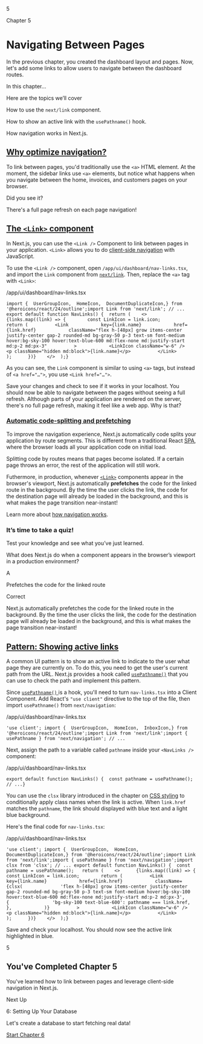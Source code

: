 5

Chapter 5

# Navigating Between Pages

In the previous chapter, you created the dashboard layout and pages. Now, let's add some links to allow users to navigate between the dashboard routes.

In this chapter...

Here are the topics we’ll cover

How to use the `next/link` component.

How to show an active link with the `usePathname()` hook.

How navigation works in Next.js.

## [Why optimize navigation?](https://nextjs.org/learn/dashboard-app/navigating-between-pages#why-optimize-navigation)

To link between pages, you'd traditionally use the `<a>` HTML element. At the moment, the sidebar links use `<a>` elements, but notice what happens when you navigate between the home, invoices, and customers pages on your browser.

Did you see it?

There's a full page refresh on each page navigation!

## [The `<Link>` component](https://nextjs.org/learn/dashboard-app/navigating-between-pages#the-link-component)

In Next.js, you can use the `<Link />` Component to link between pages in your application. `<Link>` allows you to do [client-side navigation](https://nextjs.org/docs/app/building-your-application/routing/linking-and-navigating#how-routing-and-navigation-works) with JavaScript.

To use the `<Link />` component, open `/app/ui/dashboard/nav-links.tsx`, and import the `Link` component from [`next/link`](https://nextjs.org/docs/app/api-reference/components/link). Then, replace the `<a>` tag with `<Link>`:

/app/ui/dashboard/nav-links.tsx

```
import {  UserGroupIcon,  HomeIcon,  DocumentDuplicateIcon,} from '@heroicons/react/24/outline';import Link from 'next/link'; // ... export default function NavLinks() {  return (    <>      {links.map((link) => {        const LinkIcon = link.icon;        return (          <Link            key={link.name}            href={link.href}            className="flex h-[48px] grow items-center justify-center gap-2 rounded-md bg-gray-50 p-3 text-sm font-medium hover:bg-sky-100 hover:text-blue-600 md:flex-none md:justify-start md:p-2 md:px-3"          >            <LinkIcon className="w-6" />            <p className="hidden md:block">{link.name}</p>          </Link>        );      })}    </>  );}
```

As you can see, the `Link` component is similar to using `<a>` tags, but instead of `<a href="…">`, you use `<Link href="…">`.

Save your changes and check to see if it works in your localhost. You should now be able to navigate between the pages without seeing a full refresh. Although parts of your application are rendered on the server, there's no full page refresh, making it feel like a web app. Why is that?

### [Automatic code-splitting and prefetching](https://nextjs.org/learn/dashboard-app/navigating-between-pages#automatic-code-splitting-and-prefetching)

To improve the navigation experience, Next.js automatically code splits your application by route segments. This is different from a traditional React [SPA](https://developer.mozilla.org/en-US/docs/Glossary/SPA), where the browser loads all your application code on initial load.

Splitting code by routes means that pages become isolated. If a certain page throws an error, the rest of the application will still work.

Futhermore, in production, whenever [`<Link>`](https://nextjs.org/docs/api-reference/next/link) components appear in the browser's viewport, Next.js automatically **prefetches** the code for the linked route in the background. By the time the user clicks the link, the code for the destination page will already be loaded in the background, and this is what makes the page transition near-instant!

Learn more about [how navigation works](https://nextjs.org/docs/app/building-your-application/routing/linking-and-navigating#how-routing-and-navigation-works).

### It’s time to take a quiz!

Test your knowledge and see what you’ve just learned.

What does Next.js do when a <Link> component appears in the browser’s viewport in a production environment?

A

Prefetches the code for the linked route

Correct

Next.js automatically prefetches the code for the linked route in the background. By the time the user clicks the link, the code for the destination page will already be loaded in the background, and this is what makes the page transition near-instant!

## [Pattern: Showing active links](https://nextjs.org/learn/dashboard-app/navigating-between-pages#pattern-showing-active-links)

A common UI pattern is to show an active link to indicate to the user what page they are currently on. To do this, you need to get the user's current path from the URL. Next.js provides a hook called [`usePathname()`](https://nextjs.org/docs/app/api-reference/functions/use-pathname) that you can use to check the path and implement this pattern.

Since [`usePathname()` ](https://nextjs.org/docs/app/api-reference/functions/use-pathname) is a hook, you'll need to turn `nav-links.tsx` into a Client Component. Add React's `"use client"` directive to the top of the file, then import `usePathname()` from `next/navigation`:

/app/ui/dashboard/nav-links.tsx

```
'use client'; import {  UserGroupIcon,  HomeIcon,  InboxIcon,} from '@heroicons/react/24/outline';import Link from 'next/link';import { usePathname } from 'next/navigation'; // ...
```

Next, assign the path to a variable called `pathname` inside your `<NavLinks />` component:

/app/ui/dashboard/nav-links.tsx

```
export default function NavLinks() {  const pathname = usePathname();  // ...}
```

You can use the `clsx` library introduced in the chapter on [CSS styling](https://nextjs.org/learn/dashboard-app/css-styling) to conditionally apply class names when the link is active. When `link.href` matches the `pathname`, the link should displayed with blue text and a light blue background.

Here's the final code for `nav-links.tsx`:

/app/ui/dashboard/nav-links.tsx

```
'use client'; import {  UserGroupIcon,  HomeIcon,  DocumentDuplicateIcon,} from '@heroicons/react/24/outline';import Link from 'next/link';import { usePathname } from 'next/navigation';import clsx from 'clsx'; // ... export default function NavLinks() {  const pathname = usePathname();   return (    <>      {links.map((link) => {        const LinkIcon = link.icon;        return (          <Link            key={link.name}            href={link.href}            className={clsx(              'flex h-[48px] grow items-center justify-center gap-2 rounded-md bg-gray-50 p-3 text-sm font-medium hover:bg-sky-100 hover:text-blue-600 md:flex-none md:justify-start md:p-2 md:px-3',              {                'bg-sky-100 text-blue-600': pathname === link.href,              },            )}          >            <LinkIcon className="w-6" />            <p className="hidden md:block">{link.name}</p>          </Link>        );      })}    </>  );}
```

Save and check your localhost. You should now see the active link highlighted in blue.

5

## You've Completed Chapter 5

You've learned how to link between pages and leverage client-side navigation in Next.js.

Next Up

6: Setting Up Your Database

Let's create a database to start fetching real data!

[Start Chapter 6](./setting-up-your-database.md)
